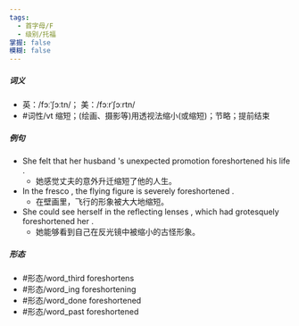 ```yaml
---
tags:
  - 首字母/F
  - 级别/托福
掌握: false
模糊: false
---
```

##### 词义
- 英：/fɔːˈʃɔːtn/； 美：/fɔːrˈʃɔːrtn/
- #词性/vt  缩短；(绘画、摄影等)用透视法缩小(或缩短)；节略；提前结束
##### 例句
- She felt that her husband 's unexpected promotion foreshortened his life .
	- 她感觉丈夫的意外升迁缩短了他的人生。
- In the fresco , the flying figure is severely foreshortened .
	- 在壁画里，飞行的形象被大大地缩短。
- She could see herself in the reflecting lenses , which had grotesquely foreshortened her .
	- 她能够看到自己在反光镜中被缩小的古怪形象。
##### 形态
- #形态/word_third foreshortens
- #形态/word_ing foreshortening
- #形态/word_done foreshortened
- #形态/word_past foreshortened
